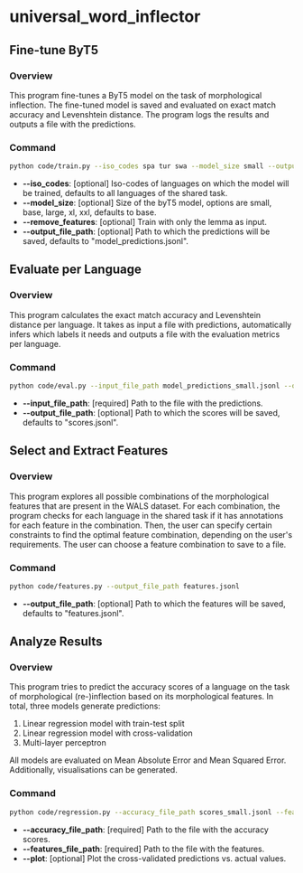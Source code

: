 # universal_word_inflector

## Fine-tune ByT5 

### Overview
This program fine-tunes a ByT5 model on the task of morphological inflection. The fine-tuned model is saved and evaluated on exact match accuracy and Levenshtein distance. The program logs the results and outputs a file with the predictions.

### Command

```sh
python code/train.py --iso_codes spa tur swa --model_size small --output_file_path model_predictions_small.jsonl
```

- **--iso_codes**: [optional] Iso-codes of languages on which the model will be trained, defaults to all languages of the shared task. 
- **--model_size**: [optional] Size of the byT5 model, options are small, base, large, xl, xxl, defaults to base.
- **--remove_features**: [optional] Train with only the lemma as input.
- **--output_file_path**: [optional] Path to which the predictions will be saved, defaults to "model_predictions.jsonl".

## Evaluate per Language

### Overview
This program calculates the exact match accuracy and Levenshtein distance per language. It takes as input a file with predictions, automatically infers which labels it needs and outputs a file with the evaluation metrics per language.

### Command

```sh
python code/eval.py --input_file_path model_predictions_small.jsonl --output_file_path scores_small.jsonl
```

- **--input_file_path**: [required] Path to the file with the predictions.
- **--output_file_path**: [optional] Path to which the scores will be saved, defaults to "scores.jsonl".

## Select and Extract Features

### Overview
This program explores all possible combinations of the morphological features that are present in the WALS dataset. For each combination, the program checks for each language in the shared task if it has annotations for each feature in the combination. Then, the user can specify certain constraints to find the optimal feature combination, depending on the user's requirements. The user can choose a feature combination to save to a file.

### Command

```sh
python code/features.py --output_file_path features.jsonl
```

- **--output_file_path**: [optional] Path to which the features will be saved, defaults to "features.jsonl".

## Analyze Results

### Overview
This program tries to predict the accuracy scores of a language on the task of morphological (re-)inflection based on its morphological features. In total, three models generate predictions:
1) Linear regression model with train-test split
2) Linear regression model with cross-validation
3) Multi-layer perceptron

All models are evaluated on Mean Absolute Error and Mean Squared Error. Additionally, visualisations can be generated.

### Command

```sh
python code/regression.py --accuracy_file_path scores_small.jsonl --features_file_path features.jsonl --plot
```

- **--accuracy_file_path**: [required] Path to the file with the accuracy scores.
- **--features_file_path**: [required] Path to the file with the features.
- **--plot**: [optional] Plot the cross-validated predictions vs. actual values.
